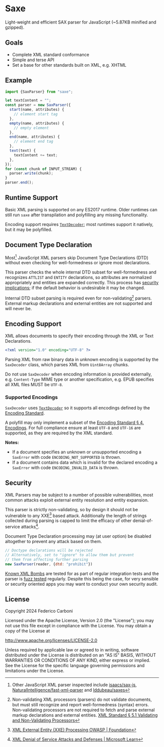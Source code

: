 # Saxe

Light-weight and efficient SAX parser for JavaScript (~5.87KB minified and gzipped).

## Goals

- Complete XML standard conformance
- Simple and terse API
- Set a base for other standards built on XML, e.g. XHTML

## Example

```js
import {SaxParser} from "saxe";

let textContent = "";
const parser = new SaxParser({
  start(name, attributes) {
    // element start tag
  },
  empty(name, attributes) {
    // empty element
  },
  end(name, attributes) {
    // element end tag
  },
  text(text) {
    textContent += text;
  },
});
for (const chunk of INPUT_STREAM) {
  parser.write(chunk);
}
parser.end();
```

## Runtime Support

Basic XML parsing is supported on any ES2017 runtime. Older runtimes can still
run `saxe` after transpilation and polyfilling any missing functionality.

Encoding support requires [`TextDecoder`]; most runtimes support it natively,
but it may be polyfilled.

## Document Type Declaration

Most[^1] JavaScript XML parsers skip Document Type Declarations (DTD) without
even checking for well-formedness or ignore most declarations.

This parser checks the whole internal DTD subset for well-formedness and
recognizes `ATTLIST` and `ENTITY` declarations, so attributes are normalized
appropriately and entities are expanded correctly. This process has [security
implications](#security); if the default behavior is undesirable it may be
changed.

Internal DTD subset parsing is required even for non-validating[^2] parsers.
External markup declarations and external entities are not supported and will
never be.

[^1]: Other JavaScript XML parser inspected include [isaacs/sax-js],
  [NaturalIntelligence/fast-xml-parser] and [lddubeau/saxes]
[^2]: Non-validating XML processors (parsers) do not validate documents, but
  must still recognize and report well-formedness (syntax) errors.
  Non-validating processors are not required to fetch and parse external markup
  declarations and external entities.
  [XML Standard § 5.1 Validating and Non-Validating Processors][xml proc types]

[lddubeau/saxes]: https://github.com/lddubeau/saxes
[isaacs/sax-js]: https://github.com/isaacs/sax-js
[NaturalIntelligence/fast-xml-parser]: https://github.com/NaturalIntelligence/fast-xml-parser
[xml proc types]: https://www.w3.org/TR/REC-xml/#proc-types

## Encoding Support

XML allows documents to specify their encoding through the XML or Text
Declarations.

```xml
<?xml version="1.0" encoding="UTF-8" ?>
```

Parsing XML from raw binary data in unknown encoding is supported by the
`SaxDecoder` class, which parses XML from `Uint8Array` chunks.

Do not use `SaxDecoder` when encoding information is provided externally, e.g.
`Content-Type` MIME type or another specification, e.g. EPUB specifies all XML
files MUST be `UTF-8`.

### Supported Encodings

`SaxDecoder` uses [`TextDecoder`] so it supports all encodings defined by the
[Encoding Standard].

A polyfill may only implement a subset of the [Encoding Standard § 4.
Encodings]. For full compliance ensure at least `UTF-8`
and `UTF-16` are supported, as they are required by the XML standard.

**Notes:**

- If a document specifies an unknown or unsupported encoding a
  `SaxError` with code `ENCODING_NOT_SUPPORTED` is thrown.
- If a document contains data which is invalid for the declared encoding a
  `SaxError` with code `ENCODING_INVALID_DATA` is thrown.

[`TextDecoder`]: https://developer.mozilla.org/en-US/docs/Web/API/TextDecoder
[Encoding Standard]: https://encoding.spec.whatwg.org/
[Encoding Standard § 4. Encodings]: https://encoding.spec.whatwg.org/#encodings

## Security

XML Parsers may be subject to a number of possible vulnerabilities, most common
attacks exploit external entity resolution and entity expansion.

This parser is strictly non-validating, so by design it should not be vulnerable
to any XXE[^3] based attack. Additionally the length of strings collected during
parsing is capped to limit the efficacy of other denial-of-service attacks[^4].

Document Type Declaration processing may (at user option) be disabled altogether
to prevent any attack based on them.

```js
// Doctype declarations will be rejected
// Alternatively, set to "ignore" to allow them but prevent
// them from affecting further parsing
new SaxParser(reader, {dtd: "prohibit"})
```

[Known XML Bombs](/test/data/) are tested for as part of regular integration
tests and the parser is [fuzz tested](/fuzz/) regularly. Despite this being the
case, for very sensible or security oriented apps you may want to conduct your
own security audit.

[^3]: [XML External Entity (XXE) Processing OWASP | Foundation][xxe owasp]
[^4]: [XML Denial of Service Attacks and Defenses | Microsoft Learn][msdn xml dos]

<!-- https://web.archive.org/web/20240515024616/https://owasp.org/www-community/vulnerabilities/XML_External_Entity_(XXE)_Processing -->
[xxe owasp]: https://owasp.org/www-community/vulnerabilities/XML_External_Entity_(XXE)_Processing
[msdn xml dos]: https://web.archive.org/web/20240318075117/https://learn.microsoft.com/en-us/archive/msdn-magazine/2009/november/xml-denial-of-service-attacks-and-defenses

## License

Copyright 2024 Federico Carboni

Licensed under the Apache License, Version 2.0 (the "License");
you may not use this file except in compliance with the License.
You may obtain a copy of the License at

<http://www.apache.org/licenses/LICENSE-2.0>

Unless required by applicable law or agreed to in writing, software
distributed under the License is distributed on an "AS IS" BASIS,
WITHOUT WARRANTIES OR CONDITIONS OF ANY KIND, either express or implied.
See the License for the specific language governing permissions and
limitations under the License.
